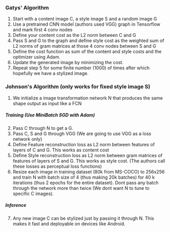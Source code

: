 ### Gatys' Algorithm
1. Start with a content image C, a style image S and a random image G
2. Use a pretrained CNN model (authors used VGG) graph  in Tensorflow and mark first 4 conv nodes
3. Define your content cost as the L2 norm between C and G
4. Pass S and G to the graph and define style cost as the weighted sum of L2 norms of
gram matrices at those 4 conv nodes between S and G
4. Define the cost function as sum of the content and style costs and the optimizer using Adam.
5. Update the generated image by minimizing the cost.
6. Repeat step 5 for some finite number (1000) of times after which hopefully we have a stylized image.


### Johnson's Algorithm (only works for fixed style image S)
1. We initialize a image transformation network N that produces the same shape output as input like a FCN
##### Training (Use MiniBatch SGD with Adam)
2. Pass C through N to get a G.
3. Pass C, S and G through VGG (We are going to use VGG as a loss network only)
4. Define Feature reconstruction loss as L2 norm between features of layers of C and G. This works as content cost
5. Define Style reconstruction loss as L2 norm between gram matrices of features of layers of S and G. This works as style cost.
(The authors call these losses as perceptual loss functions)
6. Resize each image in training dataset (80k from MS-COCO) to 256x256 and train N with batch size of 4 (thus making 20k batches) for 40 k iterations (thus 2 epochs for the entire dataset). Dont pass any batch through the network more than twice (We dont want N to tune to specific C images).
##### Inference
7. Any new image C can be stylized just by passing it through N. This makes it fast and deployable on devices like Android.


